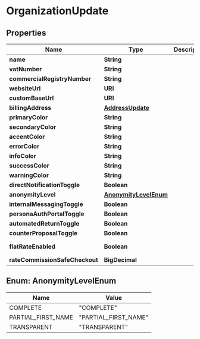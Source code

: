 

# OrganizationUpdate



## Properties

| Name | Type | Description | Notes |
|------------ | ------------- | ------------- | -------------|
|**name** | **String** |  |  |
|**vatNumber** | **String** |  |  |
|**commercialRegistryNumber** | **String** |  |  |
|**websiteUrl** | **URI** |  |  [optional] |
|**customBaseUrl** | **URI** |  |  [optional] |
|**billingAddress** | [**AddressUpdate**](AddressUpdate.md) |  |  [optional] |
|**primaryColor** | **String** |  |  [optional] |
|**secondaryColor** | **String** |  |  [optional] |
|**accentColor** | **String** |  |  [optional] |
|**errorColor** | **String** |  |  [optional] |
|**infoColor** | **String** |  |  [optional] |
|**successColor** | **String** |  |  [optional] |
|**warningColor** | **String** |  |  [optional] |
|**directNotificationToggle** | **Boolean** |  |  [optional] |
|**anonymityLevel** | [**AnonymityLevelEnum**](#AnonymityLevelEnum) |  |  [optional] |
|**internalMessagingToggle** | **Boolean** |  |  [optional] |
|**personaAuthPortalToggle** | **Boolean** |  |  [optional] |
|**automatedReturnToggle** | **Boolean** |  |  [optional] |
|**counterProposalToggle** | **Boolean** |  |  [optional] |
|**flatRateEnabled** | **Boolean** |  |  [optional] [readonly] |
|**rateCommissionSafeCheckout** | **BigDecimal** |  |  [optional] |



## Enum: AnonymityLevelEnum

| Name | Value |
|---- | -----|
| COMPLETE | &quot;COMPLETE&quot; |
| PARTIAL_FIRST_NAME | &quot;PARTIAL_FIRST_NAME&quot; |
| TRANSPARENT | &quot;TRANSPARENT&quot; |



